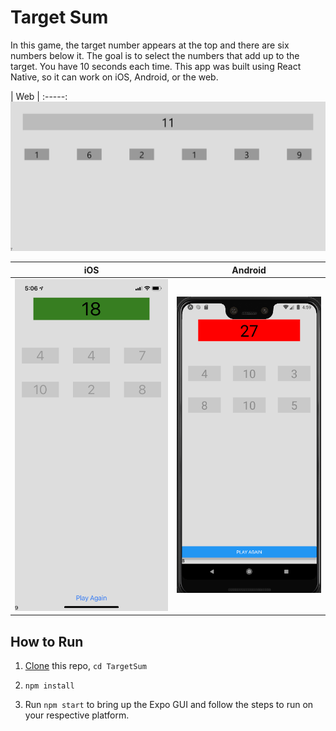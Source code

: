 # Target Sum

In this game, the target number appears at the top and there are six numbers below it. The goal is to select the numbers that add up to the target. You have 10 seconds each time. This app was built using React Native, so it can work on iOS, Android, or the web.

| Web |
:-----:
![Web Playing](assets/web-play.png)

| iOS | Android |
:-------------------------:|:-------------------------:
![iOS Win](assets/ios-win.PNG) | ![Android Lose](assets/android-lose.png)

## How to Run

1. [Clone](https://github.com/Abhiek187/TargetSum.git) this repo, `cd TargetSum`

2. `npm install`

3. Run `npm start` to bring up the Expo GUI and follow the steps to run on your respective platform.
